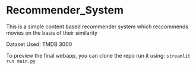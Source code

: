 # Recommender_System
This is a simple content based recommender system which reccommends movies on the basis of their similarity

Dataset Used: TMDB 3000

To preview the final webapp, you can clone the repo run it using: 
```streamlit run main.py```

